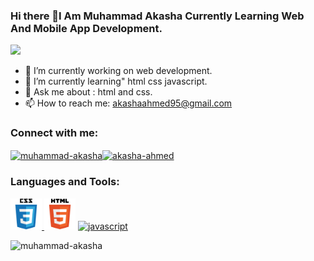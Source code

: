 ### Hi there 👋I Am Muhammad Akasha Currently Learning Web And Mobile App Development.

 ![](https://komarev.com/ghpvc/?username=your-github-muhammad-akasha&color=blue)

 



- 🔭 I’m currently working on web development.
- 🌱 I’m currently learning" html css javascript.
- 💬 Ask me about : html and css.
- 📫 How to reach me: akashaahmed95@gmail.com
<h3 align="left">Connect with me:</h3>
<p align="left"> <a href="https://www.facebook.com/profile.php?id=100009063544074" target="blank"><img align="center" src="https://raw.githubusercontent.com/rahuldkjain/github-profile-readme-generator/master/src/images/icons/Social/facebook.svg" alt="muhammad-akasha" height="30" width="40" /></a><a href="https://linkedin.com/in/akasha-ahmed" target="blank"><img align="center" src="https://raw.githubusercontent.com/rahuldkjain/github-profile-readme-generator/master/src/images/icons/Social/linked-in-alt.svg" alt="akasha-ahmed" height="30" width="40" /></a>
</p>

<!--  How to reach me:https://www.linkedin.com/in/akasha-ahmed-1aa7042a4?utm_source=share&utm_campaign=share_via&utm_content=profile&utm_medium=android_app -->
<h3 align="left">Languages and Tools:</h3>
<p align="left"> <a href="https://www.w3schools.com/css/" target="_blank" rel="noreferrer"> <img src="https://raw.githubusercontent.com/devicons/devicon/master/icons/css3/css3-original-wordmark.svg" alt="css3" width="50" height="50"/> </a> <a href="https://www.w3.org/html/" target="_blank" rel="noreferrer"> <img src="https://raw.githubusercontent.com/devicons/devicon/master/icons/html5/html5-original-wordmark.svg" alt="html5" width="50" height="50"/></a>
 <a href="https://www.w3.org/javascript/" target="_blank" rel="noreferrer"> <img src="https://upload.wikimedia.org/wikipedia/commons/thumb/d/d4/Javascript-shield.svg/1200px-Javascript-shield.svg.png" alt="javascript" width="50" height="50"/></a>
</p>

<p><img align="left" src="https://github-readme-stats.vercel.app/api/top-langs?username=muhammad-akasha&show_icons=true&locale=en&layout=compact" alt="muhammad-akasha" /></p>
<!-- - ⚡ Fun fact: learning coding. -->

